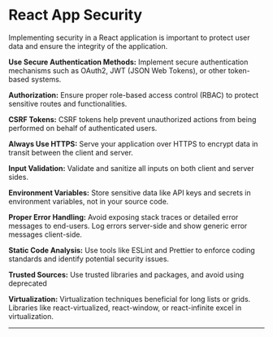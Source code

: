# React App Security

Implementing security in a React application is important to protect user data and ensure the integrity of the application.


**Use Secure Authentication Methods:** Implement secure authentication mechanisms such as OAuth2, JWT (JSON Web Tokens), or other token-based systems.

**Authorization:** Ensure proper role-based access control (RBAC) to protect sensitive routes and functionalities.

**CSRF Tokens:** CSRF tokens help prevent unauthorized actions from being performed on behalf of authenticated users.

**Always Use HTTPS:** Serve your application over HTTPS to encrypt data in transit between the client and server.

**Input Validation:** Validate and sanitize all inputs on both client and server sides.

**Environment Variables:** Store sensitive data like API keys and secrets in environment variables, not in your source code.

**Proper Error Handling:** Avoid exposing stack traces or detailed error messages to end-users. Log errors server-side and show generic error messages client-side.

**Static Code Analysis:** Use tools like ESLint and Prettier to enforce coding standards and identify potential security issues.

**Trusted Sources:** Use trusted libraries and packages, and avoid using deprecated 

**Virtualization:** Virtualization techniques beneficial for long lists or grids. Libraries like react-virtualized, react-window, or react-infinite excel in virtualization.

<hr>